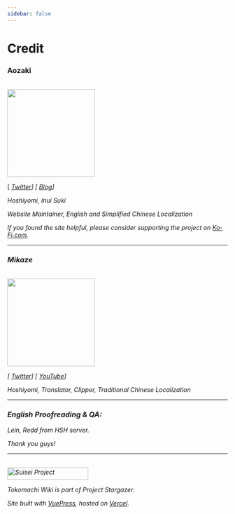 ```yaml
---
sidebar: false
---
```


# Credit

<h3>Aozaki</h3>

<br>

<img src="./aozaki.jpg" height="200" width="200" />

[ [<i class="fab fa-twitter" /> Twitter](https://twitter.com/Aozaki__)] [ [<i class="fas fa-feather-alt" /> Blog](https://aozaki.cc/)]

Hoshiyomi, Inui Suki

Website Maintainer, English and Simplified Chinese Localization

If you found the site helpful, please consider supporting the project on [<i class="fas fa-coffee" /> Ko-Fi.com](https://ko-fi.com/project_stargazer).

---

<h3>Mikaze</h3>

<br>

<img src="./mikaze.jpg" width="200" />

[ [<i class="fab fa-twitter" /> Twitter](https://twitter.com/mikaze0322)] [ [<i class="fab fa-youtube" /> YouTube](https://www.youtube.com/channel/UCrpkt3YHPdpciDy-96H_2mg)]

Hoshiyomi, Translator, Clipper, Traditional Chinese Localization

---

<h3>English Proofreading & QA:</h3>

Lein, Redd from HSH server.

Thank you guys!

---

<br>

<img src="/Project_Stargazer.svg" alt="Suisei Project" width="185.25" height="28">

Tokomachi Wiki is part of _Project Stargazer_.

Site built with [VuePress](https://v2.vuepress.vuejs.org/zh/), hosted on [Vercel](https://vercel.com/).

<!--Search by [DocSearch](https://docsearch.algolia.com/-->
